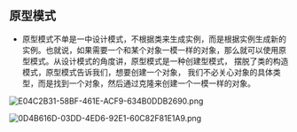 ## 原型模式

- 原型模式不单是一中设计模式，不根据类来生成实例，而是根据实例生成新的实例。也就说，如果需要一个和某个对象一模一样的对象，那么就可以使用原型模式。从设计模式的角度讲，原型模式是一种创建型模式， 摆脱了类的构造模式，原型模式告诉我们，想要创建一个对象， 我们不必关心对象的具体类型，而是找到一个对象，然后通过克隆来创建一个一模一样的对象。


![E04C2B31-58BF-461E-ACF9-634B0DDB2690.png](http://ww1.sinaimg.cn/large/9e58a4edly1gft2hhnl6bj20w80gkq4i.jpg)


![0D4B616D-03DD-4ED6-92E1-60C82F81E1A9.png](http://ww1.sinaimg.cn/large/9e58a4edly1gft2gjr7a3j20us0domym.jpg)